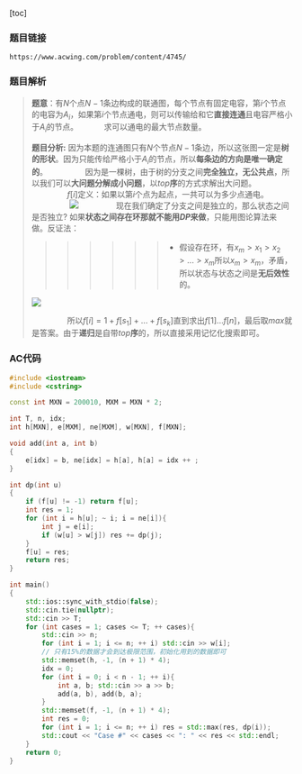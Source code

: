 [toc]
### 题目链接
    https://www.acwing.com/problem/content/4745/
### 题目解析
> **题意**：有$N$个点$N-1$条边构成的联通图，每个节点有固定电容，第$i$个节点的电容为$A_i$，如果第$i$个节点通电，则可以传输给和它**直接连通**且电容严格小于$A_i$的节点。
> &emsp;&emsp;&emsp;求可以通电的最大节点数量。
> 
> **题目分析:** 因为本题的连通图只有$N$个节点$N-1$条边，所以这张图一定是**树的形状**。因为只能传给严格小于$A_i$的节点，所以**每条边的方向是唯一确定的**。
> &emsp;&emsp;&emsp;&emsp;&ensp;因为是一棵树，由于树的分支之间**完全独立，无公共点**，所以我们可以**大问题分解成小问题**，以$top$**序**的方式求解出大问题。
> &emsp;&emsp;&emsp;&emsp;&ensp;$f[i]$定义：如果以第$i$个点为起点，一共可以为多少点通电。
> &ensp;&emsp;&emsp;&emsp;&emsp; <img src="https://pic.imgdb.cn/item/64929b711ddac507ccb0c988.jpg">
> &emsp;&emsp;&emsp;&emsp;&ensp;现在我们确定了分支之间是独立的，那么状态之间是否独立? 如果**状态之间存在环那就不能用$DP$来做**，只能用图论算法来做。反证法：
>>>>>>> - 假设存在环，有$x_m>x_1>x_2>...>x_m$所以$x_m>x_m$，矛盾，所以状态与状态之间是**无后效性**的。
><img src="https://pic.imgdb.cn/item/64929fdf1ddac507ccb89d4f.jpg">
>
>
> &emsp;&emsp;&emsp;&emsp;&ensp;所以$f[i] = 1 + f[s_1] + ... + f[s_k]$直到求出$f[1]...f[n]$，最后取$max$就是答案。由于**递归**是自带$top$**序**的，所以直接采用记忆化搜索即可。
> 
### AC代码
```c++
#include <iostream>
#include <cstring>

const int MXN = 200010, MXM = MXN * 2;

int T, n, idx; 
int h[MXN], e[MXM], ne[MXM], w[MXN], f[MXN];

void add(int a, int b)
{
	e[idx] = b, ne[idx] = h[a], h[a] = idx ++ ;
}

int dp(int u)
{
	if (f[u] != -1) return f[u];
	int res = 1;
	for (int i = h[u]; ~ i; i = ne[i]){
		int j = e[i]; 
		if (w[u] > w[j]) res += dp(j);
	}
	f[u] = res;
	return res;
}

int main()
{
	std::ios::sync_with_stdio(false);
	std::cin.tie(nullptr); 
	std::cin >> T;
	for (int cases = 1; cases <= T; ++ cases){
		std::cin >> n;
		for (int i = 1; i <= n; ++ i) std::cin >> w[i];
		// 只有15%的数据才会到达极限范围，初始化用到的数据即可
		std::memset(h, -1, (n + 1) * 4);	
		idx = 0;
		for (int i = 0; i < n - 1; ++ i){
			int a, b; std::cin >> a >> b;
			add(a, b), add(b, a);
		}
		std::memset(f, -1, (n + 1) * 4);
		int res = 0;
		for (int i = 1; i <= n; ++ i) res = std::max(res, dp(i));
		std::cout << "Case #" << cases << ": " << res << std::endl;
	} 
	return 0;
}
```